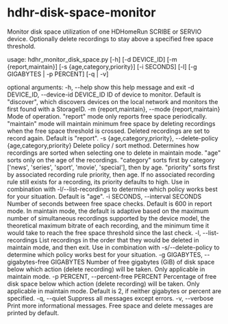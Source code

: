 # hdhr-disk-space-monitor
Monitor disk space utilization of one HDHomeRun SCRIBE or SERVIO device. Optionally delete recordings to stay above a specified free space threshold.

usage: hdhr_monitor_disk_space.py [-h] [-d DEVICE_ID] [-m {report,maintain}]
                                  [-s {age,category,priority}] [-i SECONDS]
                                  [-l] [-g GIGABYTES | -p PERCENT] [-q | -v]

optional arguments:
  -h, --help            show this help message and exit
  -d DEVICE_ID, --device-id DEVICE_ID
                        ID of device to monitor. Default is "discover", which
                        discovers devices on the local network and monitors
                        the first found with a StorageID.
  -m {report,maintain}, --mode {report,maintain}
                        Mode of operation. "report" mode only reports free
                        space periodically. "maintain" mode will maintain
                        minimum free space by deleting recordings when the
                        free space threshold is crossed. Deleted recordings
                        are set to record again. Default is "report".
  -s {age,category,priority}, --delete-policy {age,category,priority}
                        Delete policy / sort method. Determines how recordings
                        are sorted when selecting one to delete in maintain
                        mode. "age" sorts only on the age of the recordings.
                        "category" sorts first by category ['news', 'series',
                        'sport', 'movie', 'special'], then by age. "priority"
                        sorts first by associated recording rule priority,
                        then age. If no associated recording rule still exists
                        for a recording, its priority defaults to high. Use in
                        combination with -l/--list-recordings to determine
                        which policy works best for your situation. Default is
                        "age".
  -i SECONDS, --interval SECONDS
                        Number of seconds between free space checks. Default
                        is 600 in report mode. In maintain mode, the default
                        is adaptive based on the maximum number of
                        simultaneous recordings supported by the device model,
                        the theoretical maximum bitrate of each recording, and
                        the minimum time it would take to reach the free space
                        threshold since the last check.
  -l, --list-recordings
                        List recordings in the order that they would be
                        deleted in maintain mode, and then exit. Use in
                        combination with -s/--delete-policy to determine which
                        policy works best for your situation.
  -g GIGABYTES, --gigabytes-free GIGABYTES
                        Number of free gigabytes (GiB) of disk space below
                        which action (delete recording) will be taken. Only
                        applicable in maintain mode.
  -p PERCENT, --percent-free PERCENT
                        Percentage of free disk space below which action
                        (delete recording) will be taken. Only applicable in
                        maintain mode. Default is 2, if neither gigabytes or
                        percent are specified.
  -q, --quiet           Suppress all messages except errors.
  -v, --verbose         Print more informational messages. Free space and
                        delete messages are printed by default.
